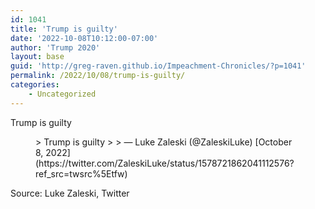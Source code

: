 ```yaml
---
id: 1041
title: 'Trump is guilty'
date: '2022-10-08T10:12:00-07:00'
author: 'Trump 2020'
layout: base
guid: 'http://greg-raven.github.io/Impeachment-Chronicles/?p=1041'
permalink: /2022/10/08/trump-is-guilty/
categories:
    - Uncategorized
---
```


Trump is guilty

<figure class="wp-block-embed is-type-rich is-provider-twitter wp-block-embed-twitter"><div class="wp-block-embed__wrapper">> Trump is guilty
> 
> — Luke Zaleski (@ZaleskiLuke) [October 8, 2022](https://twitter.com/ZaleskiLuke/status/1578721862041112576?ref_src=twsrc%5Etfw)

<script async="" charset="utf-8" src="https://platform.twitter.com/widgets.js"></script></div></figure>Source: Luke Zaleski, Twitter